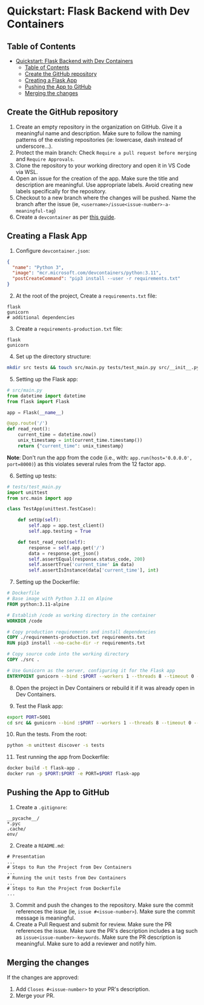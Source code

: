 # Quickstart: Flask Backend with Dev Containers

## Table of Contents

- [Quickstart: Flask Backend with Dev Containers](#quickstart-flask-backend-with-dev-containers)
  - [Table of Contents](#table-of-contents)
  - [Create the GitHub repository](#create-the-github-repository)
  - [Creating a Flask App](#creating-a-flask-app)
  - [Pushing the App to GitHub](#pushing-the-app-to-github)
  - [Merging the changes](#merging-the-changes)

## Create the GitHub repository

1. Create an empty repository in the organization on GitHub. Give it a meaningful name and description. Make sure to follow the naming patterns of the existing repositories (ie: lowercase, dash instead of underscore...).
2. Protect the main branch: Check `Require a pull request before merging` and `Require Approvals`.
3. Clone the repository to your working directory and open it in VS Code via WSL.
4. Open an issue for the creation of the app. Make sure the title and description are meaningful. Use appropriate labels. Avoid creating new labels specifically for the repository.
5. Checkout to a new branch where the changes will be pushed. Name the branch after the issue (ie, `<username>/issue<issue-number>-a-meaningful-tag`)
6. Create a `devcontainer` as per [this guide](../Development-Environment-Setup-Guide/DEV-EVN-SETUP.md).

## Creating a Flask App

1. Configure `devcontainer.json`:

```json
{
  "name": "Python 3",
  "image": "mcr.microsoft.com/devcontainers/python:3.11",
  "postCreateCommand": "pip3 install --user -r requirements.txt"
}
```

2. At the root of the project, Create a `requirements.txt` file:

```
flask
gunicorn
# additional dependencies
```

3. Create a `requirements-production.txt` file:

```
flask
gunicorn
```

4. Set up the directory structure:

```bash
mkdir src tests && touch src/main.py tests/test_main.py src/__init__.py tests/__init__.py Dockerfile
```

5. Setting up the Flask app:

```python
# src/main.py
from datetime import datetime
from flask import Flask

app = Flask(__name__)

@app.route('/')
def read_root():
    current_time = datetime.now()
    unix_timestamp = int(current_time.timestamp())
    return {"current_time": unix_timestamp}
```

**Note**: Don't run the app from the code (i.e., with: `app.run(host='0.0.0.0', port=8000)`) as this violates several rules from the 12 factor app.

6. Setting up tests:

```python
# tests/test_main.py
import unittest
from src.main import app

class TestApp(unittest.TestCase):

    def setUp(self):
        self.app = app.test_client()
        self.app.testing = True

    def test_read_root(self):
        response = self.app.get('/')
        data = response.get_json()
        self.assertEqual(response.status_code, 200)
        self.assertTrue('current_time' in data)
        self.assertIsInstance(data['current_time'], int)
```

7. Setting up the Dockerfile:

```dockerfile
# Dockerfile
# Base image with Python 3.11 on Alpine
FROM python:3.11-alpine

# Establish /code as working directory in the container
WORKDIR /code

# Copy production requirements and install dependencies
COPY ./requirements-production.txt requirements.txt
RUN pip3 install --no-cache-dir -r requirements.txt

# Copy source code into the working directory
COPY ./src .

# Use Gunicorn as the server, configuring it for the Flask app
ENTRYPOINT gunicorn --bind :$PORT --workers 1 --threads 8 --timeout 0 --forwarded-allow-ips "*" main:app
```

8. Open the project in Dev Containers or rebuild it if it was already open in Dev Containers.

9. Test the Flask app:

```bash
export PORT=5001
cd src && gunicorn --bind :$PORT --workers 1 --threads 8 --timeout 0 --forwarded-allow-ips "*" main:app
```

10. Run the tests. From the root:

```bash
python -m unittest discover -s tests
```

11. Test running the app from Dockerfile:

```bash
docker build -t flask-app .
docker run -p $PORT:$PORT -e PORT=$PORT flask-app
```

## Pushing the App to GitHub

1. Create a `.gitignore`:

```
__pycache__/
*.pyc
.cache/
env/
```

2. Create a `README.md`:

```
# Presentation
...
# Steps to Run the Project from Dev Containers
...
# Running the unit tests from Dev Containers
...
# Steps to Run the Project from Dockerfile
...
```

3. Commit and push the changes to the repository. Make sure the commit references the issue (ie, `issue #<issue-number>`). Make sure the commit message is meaningful.
4. Create a Pull Request and submit for review. Make sure the PR references the issue. Make sure the PR's description includes a tag such as `issue<issue-number>-keywords`. Make sure the PR description is meaningful. Make sure to add a reviewer and notify him.

## Merging the changes

If the changes are approved:

1. Add `Closes #<issue-number>` to your PR's description.
2. Merge your PR.
